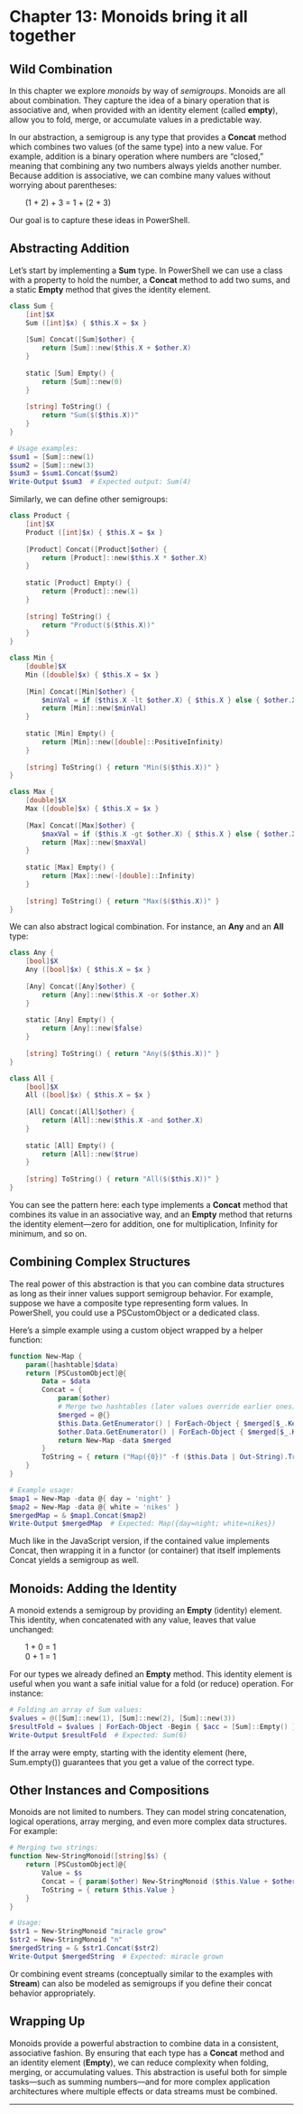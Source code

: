 # Chapter 13: Monoids bring it all together

## Wild Combination

In this chapter we explore *monoids* by way of *semigroups*. Monoids are all about combination. They capture the idea of a binary operation that is associative and, when provided with an identity element (called **empty**), allow you to fold, merge, or accumulate values in a predictable way.

In our abstraction, a semigroup is any type that provides a **Concat** method which combines two values (of the same type) into a new value. For example, addition is a binary operation where numbers are “closed,” meaning that combining any two numbers always yields another number. Because addition is associative, we can combine many values without worrying about parentheses:

  (1 + 2) + 3 = 1 + (2 + 3)

Our goal is to capture these ideas in PowerShell.

## Abstracting Addition

Let’s start by implementing a **Sum** type. In PowerShell we can use a class with a property to hold the number, a **Concat** method to add two sums, and a static **Empty** method that gives the identity element.

```powershell
class Sum {
    [int]$X
    Sum ([int]$x) { $this.X = $x }
    
    [Sum] Concat([Sum]$other) {
        return [Sum]::new($this.X + $other.X)
    }
    
    static [Sum] Empty() {
        return [Sum]::new(0)
    }
    
    [string] ToString() {
        return "Sum($($this.X))"
    }
}

# Usage examples:
$sum1 = [Sum]::new(1)
$sum2 = [Sum]::new(3)
$sum3 = $sum1.Concat($sum2)
Write-Output $sum3  # Expected output: Sum(4)
```

Similarly, we can define other semigroups:

```powershell
class Product {
    [int]$X
    Product ([int]$x) { $this.X = $x }
    
    [Product] Concat([Product]$other) {
        return [Product]::new($this.X * $other.X)
    }
    
    static [Product] Empty() {
        return [Product]::new(1)
    }
    
    [string] ToString() {
        return "Product($($this.X))"
    }
}

class Min {
    [double]$X
    Min ([double]$x) { $this.X = $x }
    
    [Min] Concat([Min]$other) {
        $minVal = if ($this.X -lt $other.X) { $this.X } else { $other.X }
        return [Min]::new($minVal)
    }
    
    static [Min] Empty() {
        return [Min]::new([double]::PositiveInfinity)
    }
    
    [string] ToString() { return "Min($($this.X))" }
}

class Max {
    [double]$X
    Max ([double]$x) { $this.X = $x }
    
    [Max] Concat([Max]$other) {
        $maxVal = if ($this.X -gt $other.X) { $this.X } else { $other.X }
        return [Max]::new($maxVal)
    }
    
    static [Max] Empty() {
        return [Max]::new(-[double]::Infinity)
    }
    
    [string] ToString() { return "Max($($this.X))" }
}
```

We can also abstract logical combination. For instance, an **Any** and an **All** type:

```powershell
class Any {
    [bool]$X
    Any ([bool]$x) { $this.X = $x }
    
    [Any] Concat([Any]$other) {
        return [Any]::new($this.X -or $other.X)
    }
    
    static [Any] Empty() {
        return [Any]::new($false)
    }
    
    [string] ToString() { return "Any($($this.X))" }
}

class All {
    [bool]$X
    All ([bool]$x) { $this.X = $x }
    
    [All] Concat([All]$other) {
        return [All]::new($this.X -and $other.X)
    }
    
    static [All] Empty() {
        return [All]::new($true)
    }
    
    [string] ToString() { return "All($($this.X))" }
}
```

You can see the pattern here: each type implements a **Concat** method that combines its value in an associative way, and an **Empty** method that returns the identity element—zero for addition, one for multiplication, Infinity for minimum, and so on.

## Combining Complex Structures

The real power of this abstraction is that you can combine data structures as long as their inner values support semigroup behavior. For example, suppose we have a composite type representing form values. In PowerShell, you could use a PSCustomObject or a dedicated class.

Here’s a simple example using a custom object wrapped by a helper function:

```powershell
function New-Map {
    param([hashtable]$data)
    return [PSCustomObject]@{
        Data = $data
        Concat = {
            param($other)
            # Merge two hashtables (later values override earlier ones)
            $merged = @{}
            $this.Data.GetEnumerator() | ForEach-Object { $merged[$_.Key] = $_.Value }
            $other.Data.GetEnumerator() | ForEach-Object { $merged[$_.Key] = $_.Value }
            return New-Map -data $merged
        }
        ToString = { return ("Map({0})" -f ($this.Data | Out-String).Trim()) }
    }
}

# Example usage:
$map1 = New-Map -data @{ day = 'night' }
$map2 = New-Map -data @{ white = 'nikes' }
$mergedMap = & $map1.Concat($map2)
Write-Output $mergedMap  # Expected: Map({day=night; white=nikes})
```

Much like in the JavaScript version, if the contained value implements Concat, then wrapping it in a functor (or container) that itself implements Concat yields a semigroup as well.

## Monoids: Adding the Identity

A monoid extends a semigroup by providing an **Empty** (identity) element. This identity, when concatenated with any value, leaves that value unchanged:

  1 + 0 = 1  
  0 + 1 = 1

For our types we already defined an **Empty** method. This identity element is useful when you want a safe initial value for a fold (or reduce) operation. For instance:

```powershell
# Folding an array of Sum values:
$values = @([Sum]::new(1), [Sum]::new(2), [Sum]::new(3))
$resultFold = $values | ForEach-Object -Begin { $acc = [Sum]::Empty() } -Process { $acc = $acc.Concat($_) } -End { $acc }
Write-Output $resultFold  # Expected: Sum(6)
```

If the array were empty, starting with the identity element (here, Sum.empty()) guarantees that you get a value of the correct type.

## Other Instances and Compositions

Monoids are not limited to numbers. They can model string concatenation, logical operations, array merging, and even more complex data structures. For example:

```powershell
# Merging two strings:
function New-StringMonoid([string]$s) {
    return [PSCustomObject]@{
        Value = $s
        Concat = { param($other) New-StringMonoid ($this.Value + $other.Value) }
        ToString = { return $this.Value }
    }
}

# Usage:
$str1 = New-StringMonoid "miracle grow"
$str2 = New-StringMonoid "n"
$mergedString = & $str1.Concat($str2)
Write-Output $mergedString  # Expected: miracle grown
```

Or combining event streams (conceptually similar to the examples with **Stream**) can also be modeled as semigroups if you define their concat behavior appropriately.

## Wrapping Up

Monoids provide a powerful abstraction to combine data in a consistent, associative fashion. By ensuring that each type has a **Concat** method and an identity element (**Empty**), we can reduce complexity when folding, merging, or accumulating values. This abstraction is useful both for simple tasks—such as summing numbers—and for more complex application architectures where multiple effects or data streams must be combined.

---
